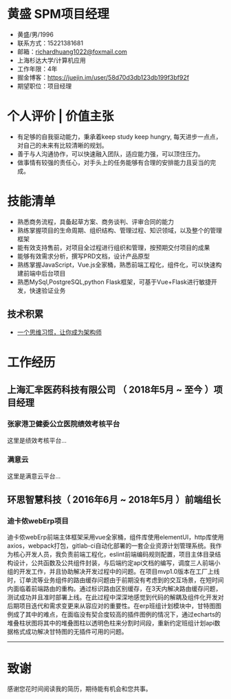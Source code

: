 
# 黄盛  SPM项目经理 

 - 黄盛/男/1996 
 - 联系方式：15221381681 
 - 邮箱：richardhuang1022@foxmail.com
 - 上海杉达大学/计算机应用 
 - 工作年限：4年
 - 掘金博客：https://juejin.im/user/58d70d3db123db199f3bf92f
 - 期望职位：项目经理
 

 # 个人评价 | 价值主张
- 有足够的自我驱动能力，秉承着keep study keep hungry, 每天进步一点点，对自己的未来有比较清晰的规划。
- 善于与人沟通协作，可以快速融入团队，适应能力强，可以顶住压力。
- 做事情有较强的责任心，对手头上的任务能够有合理的安排能力且妥当的完成。


# 技能清单
- 熟悉商务流程，具备起草方案、商务谈判、评审合同的能力
- 熟练掌握项目的生命周期、组织结构、管理过程、知识领域，以及整个的管理框架
- 能有效支持售前，对项目全过程进行组织和管理，按预期交付项目的成果
- 能够有效需求分析，撰写PRD文档，设计产品原型
- 熟练掌握JavaScript，Vue.js全家桶，熟悉前端工程化，组件化，可以快速构建前端中后台项目
- 熟悉MySql,PostgreSQL,python Flask框架，可基于Vue+Flask进行敏捷开发，快速验证业务

## 技术积累
- [一个思维习惯，让你成为架构师](https://juejin.im/post/5b864509e51d4538815f0125)
     

# 工作经历

## 上海汇芈医药科技有限公司 （ 2018年5月 ~ 至今 ）项目经理

### 张家港卫健委公立医院绩效考核平台
这里是绩效考核平台...

### 满意云
这里是满意云平台...

## 环思智慧科技（ 2016年6月 ~ 2018年5月 ）前端组长

### 迪卡侬webErp项目 
迪卡侬webErp前端主体框架采用vue全家桶，组件库使用elementUI，http库使用axios，webpack打包，gitlab-ci自动化部署的一套企业资源计划管理系统。我作为核心开发人员，我负责前端工程化，eslint前端编码规则配置，项目主体目录结构设计，公共函数及公共组件封装，与后端约定api文档的编写，调度三人前端小组的开发工作，并且协助解决开发过程中的问题。在项目mvp1.0版本在工厂上线时，订单流等业务组件的路由缓存问题由于前期没有考虑到的交互场景，在短时间内面临着前端路由的重构。通过标识路由区别缓存，在3天内解决路由缓存问题，测试成功并且准时部署上线。在此过程中深深地感觉到代码的解耦及组件化开发对后期项目迭代和需求变更来从容应对的重要性。在erp班组计划模块中，甘特图图例成了其中的难点，在面临没有契合度较高的插件图例的情况下，通过echarts的堆叠柱状图将其中的堆叠图柱以透明色柱来分割时间段，重新约定班组计划api数据格式成功解决甘特图的无插件可用的问题。

---      
# 致谢
感谢您花时间阅读我的简历，期待能有机会和您共事。

      
  
  